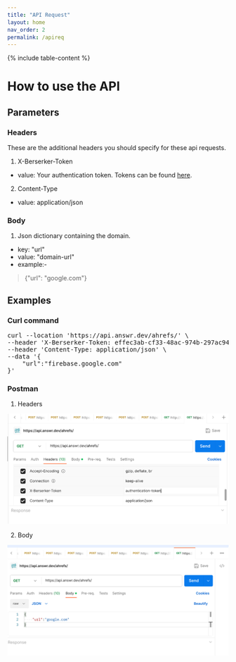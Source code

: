 ```yaml
---
title: "API Request"
layout: home
nav_order: 2
permalink: /apireq
---
```


{% include table-content %}

# How to use the API

## Parameters

### Headers
These are the additional headers you should specify for these api requests.

1. X-Berserker-Token
- value: Your authentication token. Tokens can be found [here](https://answr.dev/token).
2. Content-Type
- value: application/json

### Body
1. Json dictionary containing the domain.
- key: "url"
- value: "domain-url"
- example:-
> {"url": "google.com"}

## Examples

### Curl command
<pre>curl --location 'https://api.answr.dev/ahrefs/' \
--header 'X-Berserker-Token: effec3ab-cf33-48ac-974b-297ac946d244' \
--header 'Content-Type: application/json' \
--data '{
    "url":"firebase.google.com"
}'</pre>

### Postman
1. Headers

![Postman Headers](/../_images/postman-headers.png "postman-headers")

2. Body

![Postman Body](/../_images/postman-body.png "postman-body")
